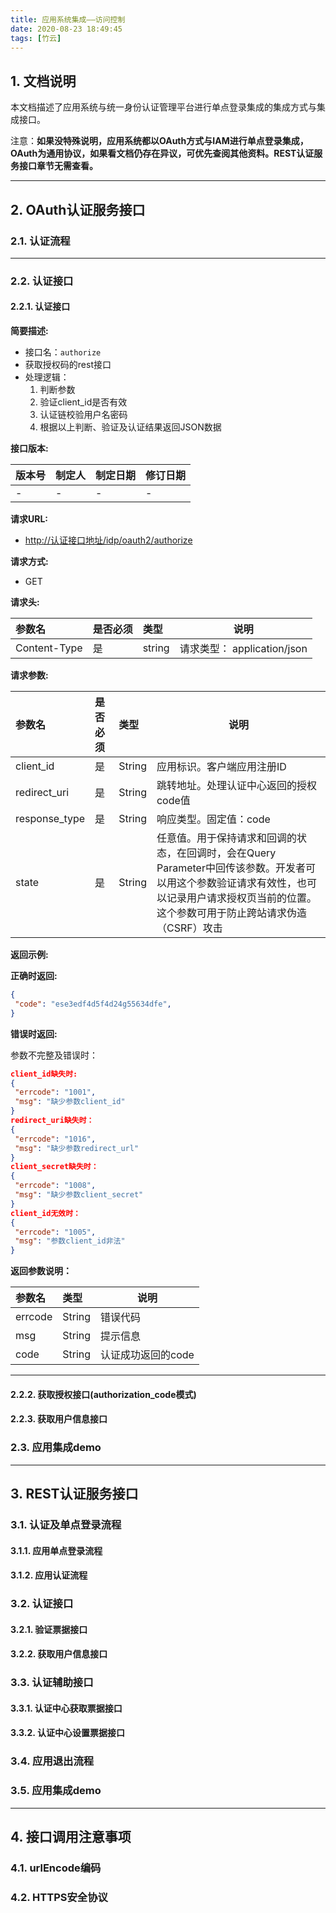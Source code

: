 ```yaml
---
title: 应用系统集成——访问控制
date: 2020-08-23 18:49:45
tags: [竹云]
---
```


## 1. 文档说明

本文档描述了应用系统与统一身份认证管理平台进行单点登录集成的集成方式与集成接口。

注意：**如果没特殊说明，应用系统都以OAuth方式与IAM进行单点登录集成，OAuth为通用协议，如果看文档仍存在异议，可优先查阅其他资料。REST认证服务接口章节无需查看。**

<!-- more -->

---

## 2. OAuth认证服务接口

### 2.1. 认证流程

---

### 2.2. 认证接口

#### 2.2.1. 认证接口

**简要描述:**

- 接口名：`authorize`
- 获取授权码的rest接口
- 处理逻辑：
  1. 判断参数
  2. 验证client_id是否有效
  3. 认证链校验用户名密码
  4. 根据以上判断、验证及认证结果返回JSON数据

**接口版本:**

|版本号|制定人|制定日期|修订日期|
|:----    |:---|:----- |-----   |
|-|-|-|-|

**请求URL:**

- <http://认证接口地址/idp/oauth2/authorize>

**请求方式:**

- GET

**请求头:**

|参数名|是否必须|类型|说明|
|:----    |:---|:----- |-----   |
|Content-Type |是  |string |请求类型： application/json   |

**请求参数:**

|参数名|是否必须|类型|说明|
|:----    |:---|:----- |-----   |
|client_id|是|String|应用标识。客户端应用注册ID
|redirect_uri|是|String|跳转地址。处理认证中心返回的授权code值
|response_type|是|String|响应类型。固定值：code
|state|是|String|任意值。用于保持请求和回调的状态，在回调时，会在Query Parameter中回传该参数。开发者可以用这个参数验证请求有效性，也可以记录用户请求授权页当前的位置。这个参数可用于防止跨站请求伪造（CSRF）攻击

**返回示例:**

**正确时返回:**

```json
{  
 "code": "ese3edf4d5f4d24g55634dfe",  
}

```

**错误时返回:**

参数不完整及错误时：

```json
client_id缺失时:
{  
 "errcode": "1001",
 "msg": "缺少参数client_id"  
}
redirect_uri缺失时：
{  
 "errcode": "1016",
 "msg": "缺少参数redirect_url"  
}
client_secret缺失时：
{  
 "errcode": "1008",
 "msg": "缺少参数client_secret"  
}
client_id无效时：
{  
 "errcode": "1005",
 "msg": "参数client_id非法"  
}

```

**返回参数说明：**

|参数名|类型|说明|
|:-----  |:-----|-----                           |
errcode |  String | 错误代码
msg |  String | 提示信息
code | String | 认证成功返回的code

---

#### 2.2.2. 获取授权接口(authorization_code模式)

#### 2.2.3. 获取用户信息接口

### 2.3. 应用集成demo

---

## 3. REST认证服务接口

### 3.1. 认证及单点登录流程

#### 3.1.1. 应用单点登录流程

#### 3.1.2. 应用认证流程

### 3.2. 认证接口

#### 3.2.1. 验证票据接口

#### 3.2.2. 获取用户信息接口

### 3.3. 认证辅助接口

#### 3.3.1. 认证中心获取票据接口

#### 3.3.2. 认证中心设置票据接口

### 3.4. 应用退出流程

### 3.5. 应用集成demo

---

## 4. 接口调用注意事项

### 4.1. urlEncode编码

### 4.2. HTTPS安全协议
